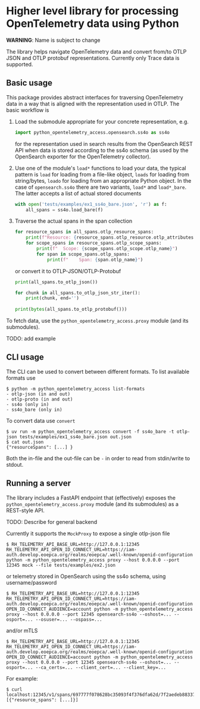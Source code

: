 # Higher level library for processing OpenTelemetry data using Python

**WARNING**: Name is subject to change

The library helps navigate OpenTelemetry data and convert from/to OTLP JSON and OTLP protobuf 
representations. Currently only Trace data is supported.

## Basic usage

This package provides abstract interfaces for traversing OpenTelemetry data in a way that is
aligned with the representation used in OTLP. The basic workflow is

1. Load the submodule appropriate for your concrete representation, e.g.

   ```python
   import python_opentelemetry_access.opensearch.ss4o as ss4o
   ```

   for the representation used in search results from the OpenSearch REST API when
   data is stored according to the ss4o schema (as used by the OpenSearch exporter for the
   OpenTelemetry collector).

2. Use one of the module's `load*` functions to load your data, the typical pattern is `load`
   for loading from a file-like object, `loads` for loading from string/bytes, `loado` for loading
   from an appropriate Python object. In the case of `opensearch.ss4o` there are two variants, `load*`
   and `load*_bare`. The latter accepts a list of actual stored documents
   ```python
   with open('tests/examples/ex1_ss4o_bare.json', 'r') as f:
       all_spans = ss4o.load_bare(f)
   ```

3. Traverse the actual spans in the span collection
   ```python
   for resource_spans in all_spans.otlp_resource_spans:
       print(f"Resource: {resource_spans.otlp_resource.otlp_attributes}")
       for scope_spans in resource_spans.otlp_scope_spans:
           print(f"  Scope: {scope_spans.otlp_scope.otlp_name}")
           for span in scope_spans.otlp_spans:
               print(f"    Span: {span.otlp_name}")
   ```

   or convert it to OTLP-JSON/OTLP-Protobuf
   ```python
   print(all_spans.to_otlp_json())

   for chunk in all_spans.to_otlp_json_str_iter():
       print(chunk, end='')
    
   print(bytes(all_spans.to_otlp_protobuf()))
   ```

To fetch data, use the `python_opentelemetry_access.proxy` module (and its submodules).

TODO: add example

## CLI usage

The CLI can be used to convert between different formats. To list available formats use
```
$ python -m python_opentelemetry_access list-formats
- otlp-json (in and out)
- otlp-proto (in and out)
- ss4o (only in)
- ss4o_bare (only in)
```

To convert data use `convert`
```
$ uv run -m python_opentelemetry_access convert -f ss4o_bare -t otlp-json tests/examples/ex1_ss4o_bare.json out.json
$ cat out.json
{"resourceSpans": [...] }
```
Both the in-file and the out-file can be `-` in order to read from stdin/write to stdout.

## Running a server

The library includes a FastAPI endpoint that (effectively) exposes the `python_opentelemetry_access.proxy` module (and its submodules) as a REST-style API.

TODO: Describe for general backend

Currently it supports the `MockProxy` to expose a single otlp-json file
```
$ RH_TELEMETRY_API_BASE_URL=http://127.0.0.1:12345 RH_TELEMETRY_API_OPEN_ID_CONNECT_URL=https://iam-auth.develop.eoepca.org/realms/eoepca/.well-known/openid-configuration python -m python_opentelemetry_access proxy --host 0.0.0.0 --port 12345 mock --file tests/examples/ex2.json
```
or telemetry stored in OpenSearch using the ss4o schema, using username/password
```
$ RH_TELEMETRY_API_BASE_URL=http://127.0.0.1:12345 RH_TELEMETRY_API_OPEN_ID_CONNECT_URL=https://iam-auth.develop.eoepca.org/realms/eoepca/.well-known/openid-configuration OPEN_ID_CONNECT_AUDIENCE=account python -m python_opentelemetry_access proxy --host 0.0.0.0 --port 12345 opensearch-ss4o --oshost=... --osport=... --osuser=... --ospass=...
```
and/or mTLS
```
$ RH_TELEMETRY_API_BASE_URL=http://127.0.0.1:12345 RH_TELEMETRY_API_OPEN_ID_CONNECT_URL=https://iam-auth.develop.eoepca.org/realms/eoepca/.well-known/openid-configuration OPEN_ID_CONNECT_AUDIENCE=account python -m python_opentelemetry_access proxy --host 0.0.0.0 --port 12345 opensearch-ss4o --oshost=... --osport=... --ca_certs=... --client_cert=... --client_key=...
```

For example:
```
$ curl localhost:12345/v1/spans/697777f078628bc35093f4f376dfa62d/7f2aedeb88337ec1
[{"resource_spans": [...]}]
```
